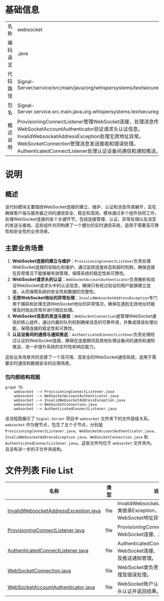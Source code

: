 # 基础信息

|      |      |
|------|------|
| 名称 | websocket |
| 编码语言 | .java |
| 代码路径 | Signal-Server/service/src/main/java/org/whispersystems/textsecuregcm/websocket |
| 包名 | Signal-Server.service.src.main.java.org.whispersystems.textsecuregcm.websocket |
| 概述说明 | ProvisioningConnectListener管理WebSocket连接，处理消息传递和异常。WebSocketAccountAuthenticator验证请求头认证信息。InvalidWebsocketAddressException处理无效地址异常。WebSocketConnection管理消息发送接收和错误处理。AuthenticatedConnectListener处理认证设备间通信和通知推送。 |

# 说明

## 概述
该代码模块主要围绕WebSocket连接的建立、维护、认证和消息传递展开，旨在确保客户端与服务器之间的通信安全、稳定和高效。模块通过多个组件协同工作，处理WebSocket连接的各个关键环节，包括连接管理、认证、异常处理以及消息的发送与接收。这些组件共同构建了一个健壮的实时通信系统，适用于需要高可靠性和安全性的业务场景。

## 主要业务场景
1. **WebSocket连接的建立与维护**：`ProvisioningConnectListener`负责处理WebSocket连接的初始化和维护，通过监控连接状态和超时机制，确保连接在异常情况下能够被有效管理，保障系统的稳定性和可靠性。
2. **WebSocket请求头的认证**：`WebSocketAccountAuthenticator`负责解析和验证WebSocket请求头中的认证信息，确保只有经过验证的用户能够建立连接，从而保障系统的安全性和数据的完整性。
3. **无效WebSocket地址的异常处理**：`InvalidWebsocketAddressException`专门用于捕获和处理无效WebSocket地址的异常情况，确保在遇到无效地址时能够及时抛出异常并进行相应处理。
4. **WebSocket消息的发送与接收**：`WebSocketConnection`是管理WebSocket通信的核心组件，通过内置的队列机制确保消息的可靠传递，并集成错误处理功能，保障连接的稳定性和可靠性。
5. **认证设备间的通信与通知推送**：`AuthenticatedConnectListener`负责处理经过认证的WebSocket连接，确保在连接期间高效地处理设备间的通信和通知推送，进一步提升系统的实时性和响应能力。

这些业务场景共同支撑了一个高可用、高安全的WebSocket通信系统，适用于需要实时通信和数据安全的应用场景。


### 包内部结构视图

```mermaid
graph TD
    websocket --> ProvisioningConnectListener.java
    websocket --> WebSocketAccountAuthenticator.java
    websocket --> InvalidWebsocketAddressException.java
    websocket --> WebSocketConnection.java
    websocket --> AuthenticatedConnectListener.java
```

该流程图展示了 `Signal-Server` 项目中 `websocket` 文件夹下的文件层级关系。`websocket` 作为根节点，包含了五个子节点，分别是 `ProvisioningConnectListener.java`、`WebSocketAccountAuthenticator.java`、`InvalidWebsocketAddressException.java`、`WebSocketConnection.java` 和 `AuthenticatedConnectListener.java`。这些文件均位于 `websocket` 文件夹内，且没有进一步的子文件夹结构。

# 文件列表 File List

| 名称   | 类型  | 说明 |
|-------|------|-------------|
| [InvalidWebsocketAddressException.java](InvalidWebsocketAddressException.md) | file | InvalidWebsocketAddressException类继承Exception，处理无效WebSocket地址异常。 |
| [ProvisioningConnectListener.java](ProvisioningConnectListener.md) | file | ProvisioningConnectListener管理WebSocket连接、超时及消息传递。 |
| [AuthenticatedConnectListener.java](AuthenticatedConnectListener.md) | file | AuthenticatedConnectListener负责WebSocket连接、认证设备消息传递及推送通知管理。 |
| [WebSocketConnection.java](WebSocketConnection.md) | file | WebSocket类负责消息收发、队列管理及错误处理。 |
| [WebSocketAccountAuthenticator.java](WebSocketAccountAuthenticator.md) | file | WebSocket账户认证器负责处理请求头认证并返回结果。 |


